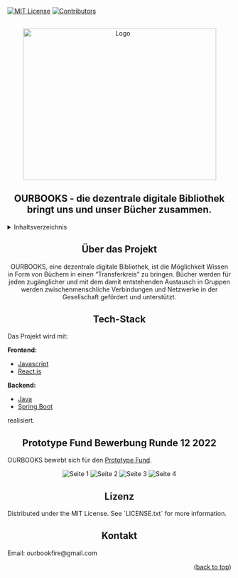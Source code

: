 <div id="top"></div>

<!-- PROJECT SHIELDS -->
[![MIT License][license-shield]][license-url]
[![Contributors][contributors-shield]][contributors-url]

<!-- PROJECT LOGO -->
<br />
<div align="center">
  <a href="https://github.com/norvin-sourcecode/ourbook-react-native-app">
    <img src="https://github.com/norvin-sourcecode/ourbooks/blob/main/repository-assets/ourbooknewlogo.png" alt="Logo" width="435" height="340">
  </a>

## OURBOOKS - die dezentrale digitale Bibliothek bringt uns und unser Bücher zusammen.
  
<!-- TABLE OF CONTENTS -->
<div width="100%" align="left">
  <details>
  <summary>Inhaltsverzeichnis</summary>
  <div>
    <ol>          
      <li>
        <a href="#über das Projekt">über das Projekt</a>
        <ul>
          <li><a href="#Tech-Stack">Tech-Stack</a></li>
        </ul>
      </li>
      <li><a href="#Prototype Fund Bewerbung Runde 12 2022">Prototype Fund Bewerbung Runde 12 2022</a></li>
      <li><a href="#Lizenz">Lizenz</a></li>
      <li><a href="#Kontakt">Kontakt</a></li>
    </ol>
  </details>
</div>
  
<!-- About the Project -->
## Über das Projekt 
  
OURBOOKS, eine dezentrale digitale Bibliothek, ist die Möglichkeit Wissen in Form von Büchern in einen “Transferkreis” zu bringen. 
Bücher werden für jeden zugänglicher und mit dem damit entstehenden Austausch in Gruppen 
werden zwischenmenschliche Verbindungen und Netzwerke in der Gesellschaft gefördert und unterstützt. 
  
<!-- Tech-Stack -->
## Tech-Stack
  
<div width="100%" align="left">
  Das Projekt wird mit:<p>

  **Frontend:**
  
  * [Javascript](https://de.wikipedia.org/wiki/JavaScript)
  * [React.js](https://reactjs.org/)
  
  <p>
    
  **Backend:**
  
  <p>
  
  * [Java](https://www.java.com/de/)
  * [Spring Boot](https://spring.io/projects/spring-boot)

  realisiert.
</div>
  
<!-- Application -->
## Prototype Fund Bewerbung Runde 12 2022
  
<div width="100%" align="left">
  
OURBOOKS bewirbt sich für den [Prototype Fund](https://prototypefund.de/).
  
</div>

![Seite 1](https://github.com/norvin-sourcecode/ourbooks/blob/main/repository-assets/ourbooks_pdf_bild_1.png?raw=true)
![Seite 2](https://github.com/norvin-sourcecode/ourbooks/blob/main/repository-assets/ourbooks_pdf_bild_2.png?raw=true)
![Seite 3](https://github.com/norvin-sourcecode/ourbooks/blob/main/repository-assets/ourbooks_pdf_bild_3.png?raw=true)
![Seite 4](https://github.com/norvin-sourcecode/ourbooks/blob/main/repository-assets/ourbooks_pdf_bild_4.png?raw=true)

<!-- LICENSE -->
## Lizenz

<div width="100%" align="left">
Distributed under the MIT License. See `LICENSE.txt` for more information.
</div>
  
<!-- Contact -->
## Kontakt

<div width="100%" align="left">
Email: ourbookfire@gmail.com
</div>

<p align="right">(<a href="#top">back to top</a>)</p>

<!-- MARKDOWN LINKS & IMAGES -->
[contributors-shield]: https://img.shields.io/github/contributors/norvin-sourcecode/ourbooks.svg?style=for-the-badge
[contributors-url]: https://github.com/norvin-sourcecode/ourbooks/graphs/contributors
[license-shield]: https://img.shields.io/github/license/norvin-sourcecode/ourbooks.svg?style=for-the-badge
[license-url]: https://github.com/norvin-sourcecode/ourbooks/blob/main/LICENSE
